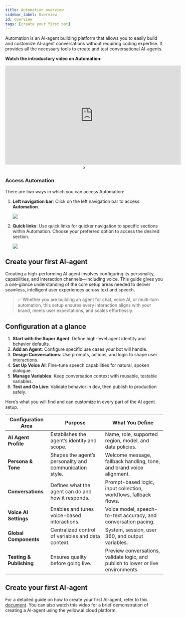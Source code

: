 ```yaml
---
title: Automation overview
sidebar_label: Overview
id: overview
tags: [create your first bot]
---
```


Automation is an AI-agent building platform that allows you to easily build and customize AI-agent conversations without requiring coding expertise. It provides all the necessary tools to create and test conversational AI-agents.


<!-- #### Key features of Automation:

* **Easy conversational flow design**: Easily design the flow of interactions between your AI-agent and customers using intuitive Automation tools like start triggers, [nodes](https://docs.yellow.ai/docs/platform_concepts/studio/build/nodes), variables, fallbacks, databases, and functions.
* **Natural Language Processing (NLP) training**: Train your AI-agent with specific intents to trigger the respective flow to respond accurately to user queries.
* **Custom logic implementation**: Implement advanced functionalities such as multilingual communication, API integrations with third-party apps, and database management using custom logic.
* **Conversation logs**: Keep track of the interaction history between users and your AI-agent, allowing you to analyze interactions and identify potential conversation issues.
* **Instant answering AI-agent creation**: Quickly create a AI-agent designed to provide instant answers to frequently asked questions (FAQs). Easily upload offline documents or add website URLs to enrich your AI-agent's knowledge base. With AI-enabled features, it can perform search operations and provide summarized results to user queries.
* **API integration**: Seamlessly integrate third-party APIs that cannot be integrated through the standard integration module. This feature allows you to enhance the functionality of your FAQ AI-agent by accessing external data and services.

**Watch the introductory video on Automation:**

<center>
<iframe width="560" height="315" src="https://www.youtube.com/embed/yy3tmsFvw64?si=730T0hAHEPL9RC-k" title="YouTube video player" frameborder="0" allow="accelerometer; autoplay; clipboard-write; encrypted-media; gyroscope; picture-in-picture; web-share" allowfullscreen></iframe></center> -->

**Watch the introductory video on Automation:**

<center>
<iframe width="560" height="315" src="https://www.youtube.com/embed/Bn8TuQgTmIA?si=a7oZMdnmaAh6xgOL" title="YouTube video player" frameborder="0" allow="accelerometer; autoplay; clipboard-write; encrypted-media; gyroscope; picture-in-picture; web-share" referrerpolicy="strict-origin-when-cross-origin" allowfullscreen></iframe>></center>
   

### Access Automation

There are two ways in which you can access Automation:

1. **Left navigation bar**: Click on the left navigation bar to access **Automation**.

    ![](https://imgur.com/fg0FkCo.png)
    
2. **Quick links**: Use quick links for quicker navigation to specific sections within Automation. Choose your preferred option to access the desired section.
 
    ![](https://imgur.com/G2cqLk5.png)

## Create your first AI-agent    

Creating a high-performing AI agent involves configuring its personality, capabilities, and interaction channels—including voice. This guide gives you a one-glance understanding of the core setup areas needed to deliver seamless, intelligent user experiences across text and speech.

> ✅ Whether you are building an agent for chat, voice AI, or multi-turn automation, this setup ensures every interaction aligns with your brand, meets user expectations, and scales effortlessly.

## Configuration at a glance

1. **Start with the Super Agent**: Define high-level agent identity and behavior defaults.
2. **Add an Agent**: Configure specific use cases your bot will handle.
3. **Design Conversations**: Use prompts, actions, and logic to shape user interactions.
4. **Set Up Voice AI**: Fine-tune speech capabilities for natural, spoken dialogue.
5. **Manage Variables**: Keep conversation context with reusable, testable variables.
6. **Test and Go Live**: Validate behavior in dev, then publish to production safely.

Here’s what you will find and can customize in every part of the AI agent setup.


| Configuration Area       | Purpose                                                 | What You Define                                                                   |
| ------------------------ | ------------------------------------------------------- | --------------------------------------------------------------------------------- |
| **AI Agent Profile**     | Establishes the agent’s identity and scope.             | Name, role, supported region, model, and data policies.                           |
| **Persona & Tone**       | Shapes the agent’s personality and communication style. | Welcome message, fallback handling, tone, and brand voice alignment.              |
| **Conversations**        | Defines what the agent can do and how it responds.      | Prompt-based logic, input collection, workflows, fallback flows.                  |
| **Voice AI Settings**    | Enables and tunes voice-based interactions.             | Voice model, speech-to-text accuracy, and conversation pacing.                    |
| **Global Components**    | Centralized control of variables and data context.      | System, session, user 360, and output variables.                                  |
| **Testing & Publishing** | Ensures quality before going live.                      | Preview conversations, validate logic, and publish to lower or live environments. |
    
## Create your first AI-agent

For a detailed guide on how to create your first AI-agent, refer to this [document](https://docs.yellow.ai/docs/platform_concepts/Getting%20Started/createfirstbot). You can also watch this video for a brief demonstration of creating a AI-agent using the yellow.ai cloud platform.






